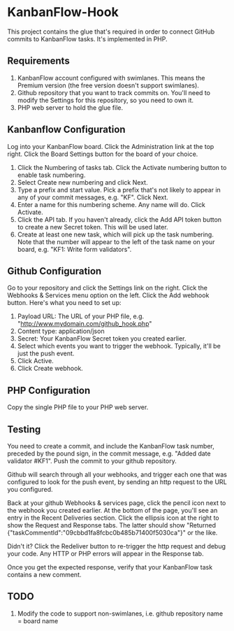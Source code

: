 # KanbanFlow-Hook

This project contains the glue that's required in order to connect GitHub commits to KanbanFlow tasks. It's implemented in PHP.

## Requirements

1. KanbanFlow account configured with swimlanes. This means the Premium version (the free version doesn't support swimlanes).
2. Github repository that you want to track commits on. You'll need to modify the Settings for this repository, so you need to own it.
3. PHP web server to hold the glue file.

## Kanbanflow Configuration

Log into your KanbanFlow board. Click the Administration link at the top right. Click the Board Settings button for the board of your choice. 

1. Click the Numbering of tasks tab. Click the Activate numbering button to enable task numbering.
  1. Select Create new numbering and click Next.
  2. Type a prefix and start value. Pick a prefix that's not likely to appear in any of your commit messages, e.g. "KF". Click Next.
  3. Enter a name for this numbering scheme. Any name will do. Click Activate.
2. Click the API tab. If you haven't already, click the Add API token button to create a new Secret token. This will be used later.
3. Create at least one new task, which will pick up the task numbering. Note that the number will appear to the left of the task name on your board, e.g. "KF1: Write form validators".

## Github Configuration

Go to your repository and click the Settings link on the right. Click the Webhooks & Services menu option on the left. Click the Add webhook button. Here's what you need to set up:

1. Payload URL: The URL of your PHP file, e.g. "http://www.mydomain.com/github_hook.php"
2. Content type: application/json
3. Secret: Your KanbanFlow Secret token you created earlier.
4. Select which events you want to trigger the webhook. Typically, it'll be just the push event.
5. Click Active.
6. Click Create webhook.

## PHP Configuration

Copy the single PHP file to your PHP web server.

## Testing

You need to create a commit, and include the KanbanFlow task number, preceded by the pound sign, in the commit message, e.g. "Added date validator #KF1". Push the commit to your github repository.

Github will search through all your webhooks, and trigger each one that was configured to look for the push event, by sending an http request to the URL you configured.

Back at your github Webhooks & services page, click the pencil icon next to the webhook you created earlier. At the bottom of the page, you'll see an entry in the Recent Deliveries section. Click the ellipsis icon at the right to show the Request and Response tabs. The latter should show "Returned {"taskCommentId":"09cbbd1fa8fcbc0b485b71400f5030ca"}" or the like. 

Didn't it? Click the Redeliver button to re-trigger the http request and debug your code. Any HTTP or PHP errors will appear in the Response tab.

Once you get the expected response, verify that your KanbanFlow task contains a new comment.

## TODO

1. Modify the code to support non-swimlanes, i.e. github repository name = board name




